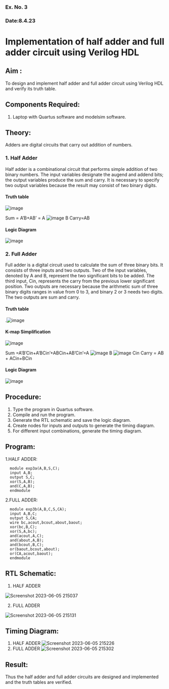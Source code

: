 ### Ex. No. 3
### Date:8.4.23
# Implementation of half adder and full adder circuit using Verilog HDL
## Aim :
To design and implement half adder and full adder circuit using Verilog HDL and verify its truth table.
## Components Required:
1.	Laptop with Quartus software and modelsim software.
## Theory:
Adders are digital circuits that carry out addition of numbers.
### 1.	Half Adder
Half adder is a combinational circuit that performs simple addition of two binary numbers. The input variables designate the augend and addend bits; the output variables produce the sum and carry. It is necessary to specify two output variables because the result may consist of two binary digits.
#### Truth table
 ![image](https://github.com/rvinifa/Adder/assets/133735746/469bd63c-0a45-4d7a-a68a-b68bb36c637a)

Sum = A’B+AB’ = A  ![image](https://github.com/rvinifa/Adder/assets/133735746/aac88cdf-2255-4bff-971b-a3657a2c19e3)
     B
Carry=AB
#### Logic Diagram
 ![image](https://github.com/rvinifa/Adder/assets/133735746/c65758e5-f597-4204-8ab1-41575bd0c3e3)

### 2.	Full Adder
Full adder is a digital circuit used to calculate the sum of three binary bits. It consists of three inputs and two outputs. Two of the input variables, denoted by A and B, represent the two significant bits to be added. The third input, Cin, represents the carry from the previous lower significant position. Two outputs are necessary because the arithmetic sum of three binary digits ranges in value from 0 to 3, and binary 2 or 3 needs two digits. The two outputs are sum and carry. 
#### Truth table
  .![image](https://github.com/rvinifa/Adder/assets/133735746/f8301e61-a457-4c1b-97fd-1adcb039df01)

#### K-map Simplification
 ![image](https://github.com/rvinifa/Adder/assets/133735746/03a38bcf-2642-4391-8424-7011b94e6002)

Sum =A’B’Cin+A’BCin’+ABCin+AB’Cin’=A ![image](https://github.com/rvinifa/Adder/assets/133735746/d522a34d-a1e9-4d96-9b19-3cbc259cb7e2)
 B ![image](https://github.com/rvinifa/Adder/assets/133735746/f52fbe53-60e0-4c19-b728-7efb11d08248)
 Cin
Carry = AB + ACin+BCin
#### Logic Diagram
 ![image](https://github.com/rvinifa/Adder/assets/133735746/982f8574-d184-49fa-a66a-4201ea48c58d)

## Procedure:
1.	Type the program in Quartus software.
2.	Compile and run the program.
3.	Generate the RTL schematic and save the logic diagram.
4.	Create nodes for inputs and outputs to generate the timing diagram.
5.	For different input combinations, generate the timing diagram.


## Program:
1.HALF ADDER:

      module exp3a(A,B,S,C);
      input A,B;
      output S,C;
      xor(S,A,B);
      and(C,A,B);
      endmodule

2.FULL ADDER:

      module exp3b(A,B,C,S,CA);
      input A,B,C;
      output S,CA;
      wire bc,acout,bcout,about,baout;
      xor(bc,B,C);
      xor(S,A,bc);
      and(acout,A,C);
      and(about,A,B);
      and(bcout,B,C);
      or(baout,bcout,about);
      or(CA,acout,baout);
      endmodule
   
## RTL Schematic:
1) HALF ADDER

![Screenshot 2023-06-05 215037](https://github.com/Janarthanan2/DE_Adder/assets/119393515/f95db023-7325-4345-bf7c-48ffb43bbad8)

2) FULL ADDER

![Screenshot 2023-06-05 215131](https://github.com/Janarthanan2/DE_Adder/assets/119393515/45b8d8ff-8055-432a-be2e-21c752870dd5)



## Timing Diagram:
1) HALF ADDER
![Screenshot 2023-06-05 215226](https://github.com/Janarthanan2/DE_Adder/assets/119393515/9fcd9ef5-5caa-4d7c-b402-f1cb4c39825a)
2) FULL ADDER
![Screenshot 2023-06-05 215302](https://github.com/Janarthanan2/DE_Adder/assets/119393515/dfe01ab2-4e88-46e8-aa8b-8a035e123b86)


## Result:
Thus the half adder and full adder circuits are designed and implemented and the truth tables are verified.
